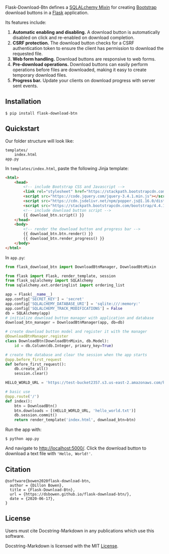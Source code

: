 Flask-Download-Btn defines a [SQLALchemy Mixin](https://docs.sqlalchemy.org/en/13/orm/extensions/declarative/mixins.html) for creating [Bootstrap](https://getbootstrap.com/) download buttons in a [Flask](https://palletsprojects.com/p/flask/) application.

Its features include:

1. **Automatic enabling and disabling.** A download button is automatically disabled on click and re-enabled on download completion.
2. **CSRF protection.** The download button checks for a CSRF authentication token to ensure the client has permission to download the requested file.
3. **Web form handling.** Download buttons are responsive to web forms.
4. **Pre-download operations.** Download buttons can easily perform operations before files are downloaded, making it easy to create temporary download files.
5. **Progress bar.** Update your clients on download progress with server sent events.

## Installation

```
$ pip install flask-download-btn
```

## Quickstart

Our folder structure will look like:

```
templates/
    index.html
app.py
```

In `templates/index.html`, paste the following Jinja template:

```html
<html>
    <head>
        <!-- include Bootstrap CSS and Javascript -->
        <link rel="stylesheet" href="https://stackpath.bootstrapcdn.com/bootstrap/4.4.1/css/bootstrap.min.css">
        <script src="https://code.jquery.com/jquery-3.4.1.min.js"></script>
        <script src="https://cdn.jsdelivr.net/npm/popper.js@1.16.0/dist/umd/popper.min.js"></script>
        <script src="https://stackpath.bootstrapcdn.com/bootstrap/4.4.1/js/bootstrap.min.js"></script>
        <!-- include download button script -->
        {{ download_btn.script() }}
    </head>
    <body>
        <!-- render the download button and progress bar -->
        {{ download_btn.btn.render() }}
        {{ download_btn.render_progress() }}
    </body>
</html>
```

In `app.py`:

```python
from flask_download_btn import DownloadBtnManager, DownloadBtnMixin

from flask import Flask, render_template, session
from flask_sqlalchemy import SQLAlchemy
from sqlalchemy.ext.orderinglist import ordering_list

app = Flask(__name__)
app.config['SECRET_KEY'] = 'secret'
app.config['SQLALCHEMY_DATABASE_URI'] = 'sqlite:///:memory:'
app.config['SQLALCHEMY_TRACK_MODIFICATIONS'] = False
db = SQLAlchemy(app)
# initialize download button manager with application and database
download_btn_manager = DownloadBtnManager(app, db=db)

# create download button model and register it with the manager
@DownloadBtnManager.register
class DownloadBtn(DownloadBtnMixin, db.Model):
    id = db.Column(db.Integer, primary_key=True)

# create the database and clear the session when the app starts
@app.before_first_request
def before_first_request():
    db.create_all()
    session.clear()

HELLO_WORLD_URL = 'https://test-bucket2357.s3.us-east-2.amazonaws.com/hello_world.txt'

# basic use
@app.route('/')
def index():
    btn = DownloadBtn()
    btn.downloads = [(HELLO_WORLD_URL, 'hello_world.txt')]
    db.session.commit()
    return render_template('index.html', download_btn=btn)
```

Run the app with:

```
$ python app.py
```

And navigate to <http://localhost:5000/>. Click the download button to download a text file with `'Hello, World!'`.

## Citation

```
@software{bowen2020flask-download-btn,
  author = {Dillon Bowen},
  title = {Flask-Download-Btn},
  url = {https://dsbowen.github.io/flask-download-btn/},
  date = {2020-06-17},
}
```

## License

Users must cite Docstring-Markdown in any publications which use this software.

Docstring-Markdown is licensed with the MIT [License](https://github.com/dsbowen/flask-download-btn/blob/master/LICENSE).